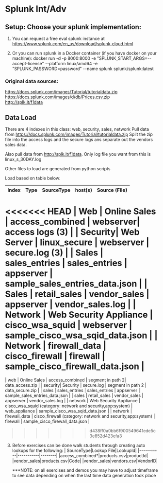 # Splunk Int/Adv

## Setup: Choose your splunk implementation:
1. You can request a free eval splunk instance at https://www.splunk.com/en_us/download/splunk-cloud.html

2. Or you can run splunk in a Docker container (if you have docker on your machine): docker run -d -p 8000:8000 -e "SPLUNK_START_ARGS=--accept-license" --platform linux/amd64 -e "SPLUNK_PASSWORD=password" --name splunk splunk/splunk:latest

### Original data sources:
https://docs.splunk.com/images/Tutorial/tutorialdata.zip <br>
https://docs.splunk.com/images/d/db/Prices.csv.zip <br>
http://splk.it/f1data

## Data Load
There are 4 indexes in this class: web, security, sales, network
Pull data from https://docs.splunk.com/images/Tutorial/tutorialdata.zip
Split the zip file into the access logs and the secure logs ans separate out the  vendors sales data.

Also pull data from http://splk.it/f1data. Only log file you want from this is linux_s_30DAY.log

Other files to load are generated from python scripts

Load based on table below:

| Index |   Type |                    SourceType  |      host(s)    |    Source (File)			 |
| ----- | ------ | -------------------------------| -------------| ----------------------|
<<<<<<< HEAD
| Web		| Online Sales |		          access_combined	|	webserver|		access logs (3)   |
| Security|	   Web Server		|            linux_secure	 |	  webserver	|	secure.log (3)  |
| Sales		 |    sales_entries |		        sales_entries |		  appserver |		sample_sales_entries_data.json  |
| Sales		 |    retail_sales	|	          vendor_sales	|	  appserver |		vendor_sales.log  |
| Network	|	   Web Security Appliance |	  cisco_wsa_squid |		webserver |		sample_cisco_wsa_sqid_data.json  |
| Network	|	   firewall_data	|	        cisco_firewall |		firewall	|	sample_cisco_firewall_data.json  |
=======
| web		| Online Sales |		          access_combined	|	segment in path 2|		data_access.zip  |
| security|	   Security		|            secure.log	 |	 segment in path 2	|	data_secure.zip  |
| sales		 |    sales_entries |		        sales_entries |		  appserver |		sample_sales_entries_data.json  |
| sales		 |    retail_sales	|	          vendor_sales	|	  appserver |		vendor_sales.log  |
| network	|	   Web Security Appliance |	  cisco_wsa_squid (category: network and security,app:system)  |		web_appliance |		sample_cisco_wsa_sqid_data.json  |
| network	|	   firewall_data	|	       cisco_firewall (category: network and security,app:system) |		firewall	|	sample_cisco_firewall_data.json  |


>>>>>>> d438ff0a0bb6f900549641ede5c3e852d423efa3

3. Before exercises can be done walk students through creating auto lookups for the following:
   | SourceType|Lookup File|LookupId|
   |-----------|-----------|--------|
   |access_combined*|products.csv|productId|
   |vendor_sales|products.csv|Code|
   |vendor_sales|vendors.csv|VendorID|


   ***NOTE: on all exercises and demos you may have to adjust timeframe to see data depending on when the last time data generation took place
